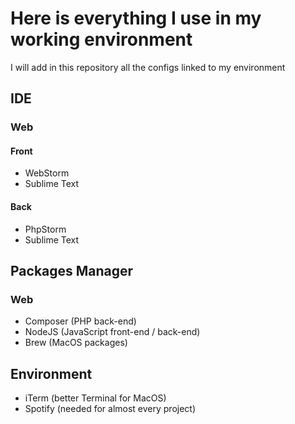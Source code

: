 # Here is everything I use in my working environment
I will add in this repository all the configs linked to my environment

## IDE
### Web
#### Front
* WebStorm
* Sublime Text
#### Back
* PhpStorm
* Sublime Text

## Packages Manager
### Web
* Composer (PHP back-end)
* NodeJS (JavaScript front-end / back-end)
* Brew (MacOS packages)


## Environment
* iTerm (better Terminal for MacOS)
* Spotify (needed for almost every project)
